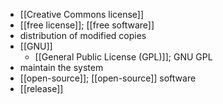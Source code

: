 - [[Creative Commons license]]
- [[free license]]; [[free software]]
- distribution of modified copies
- [[GNU]]
    - [[General Public License (GPL)]]; GNU GPL
- maintain the system
- [[open-source]]; [[open-source]] software
- [[release]]
